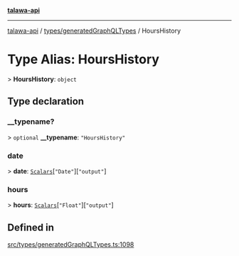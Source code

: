 [**talawa-api**](../../../README.md)

***

[talawa-api](../../../modules.md) / [types/generatedGraphQLTypes](../README.md) / HoursHistory

# Type Alias: HoursHistory

\> **HoursHistory**: `object`

## Type declaration

### \_\_typename?

\> `optional` **\_\_typename**: `"HoursHistory"`

### date

\> **date**: [`Scalars`](Scalars.md)\[`"Date"`\]\[`"output"`\]

### hours

\> **hours**: [`Scalars`](Scalars.md)\[`"Float"`\]\[`"output"`\]

## Defined in

[src/types/generatedGraphQLTypes.ts:1098](https://github.com/PalisadoesFoundation/talawa-api/blob/832d310bae30bd8cb45fb1b44f62dd776dccc52f/src/types/generatedGraphQLTypes.ts#L1098)
